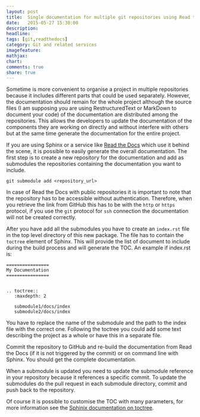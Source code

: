 ```yaml
---
layout: post
title:  Single documentation for multiple git repositories using Read the Docs
date:   2015-05-27 15:30:00
description:
headline:
tags: [git,readthedocs]
category: Git and related services
imagefeature:
mathjax:
chart:
comments: true
share: true
---
```


Sometime is more convenient to organise a project in multiple repositories because
it includes different parts that could be used separately. However, the documentation
should remain for the whole project although the source files (I am supposing you
  are using RestructuredText or MarkDown to document your code)
of the documentation are distributed among the repositories. This allows the developers
to update the documentation of the components they are working on directly and
without interfere with others but at the same time generate the documentation for the entire project.

If you are using Sphinx or a service like [Read the Docs](http://https://readthedocs.org)
which use it behind the scene, it is possible to easily generate the overall documentation.
The first step is to create a new repository for the documentation and add as submodules
the repositories containing the documentation you want to include.

    git submodule add <repository_url>

In case of Read the Docs with public repositories it is important to note that the repository has to be
accessible without authentication. Therefore, when you retrieve the link from GitHub
this has to be with the ``http`` or ``https`` protocol, if you use the ``git``
protocol for ``ssh`` connection the documentation will not be created correctly.

After you have add all the submodules you have to create an ``index.rst`` file in
the top level directory of this new package. The file has to contain the ``toctree``
element of Sphinx. This will provide the list of document to include during the
build process and will generate the TOC. An example if index.rst is:

    ================
    My Documentation
    ================


    .. toctree::
       :maxdepth: 2

       submodule1/docs/index
       submodule2/docs/index

You have to replace the name of the submodule and the path to the index file with
the correct one. Following the toctree you could add some text describing the
project as a whole or have this in a separate file.

Commit the repository to GitHub and re-build the documentation from Read the Docs
(if it is not triggered by the commit) or on command line with Sphinx. You should
get the complete documentation.

When a submodule is updated you need to update the submodule reference in your
repository because it references a specific commit. To update the submodules do
the pull request in each submodule directory, commit and push back to the repository.

Of course it is possible to customise the TOC with many parameters,
for more information see the [Sphinix documentation on toctree](http://sphinx-doc.org/markup/toctree.html).
